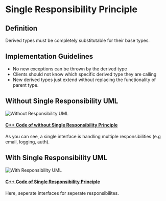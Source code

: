 # Single Responsibility Principle

## Definition

Derived types must be completely substitutable for their base types.

## Implementation Guidelines

* No new exceptions can be thrown by the derived type
* Clients should not know which specific derived type they are calling
* New derived types just extend without replacing the functionality of parent type.


## Without Single Responsibility UML
![Without Responsibility UML](https://github.com/tal95shah/SOLID_Principles/blob/master/SingleResponsibility/images/withoutSingleResponsibility.png "Without Responsibility UML")

#### [C++ Code of without Single Responsibility Principle](https://github.com/tal95shah/SOLID_Principles/blob/master/SingleResponsibility/withoutSingleResponsibility.cpp)<br/>
As you can see, a single interface is handling multiple responsibilities (e.g email, logging, auth).

## With Single Responsibility UML
![With Responsibility UML](https://github.com/tal95shah/SOLID_Principles/blob/master/SingleResponsibility/images/withSingleResponsibility.png "With Responsibility UML")

#### [C++ Code of Single Responsibility Principle](https://github.com/tal95shah/SOLID_Principles/blob/master/SingleResponsibility/withSingleResponsibility.cpp)<br/>

Here, seperate interfaces for seperate responsibilites.
